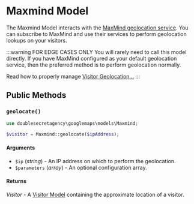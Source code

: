 # Maxmind Model

The Maxmind Model interacts with the [MaxMind geolocation service](https://www.maxmind.com/). You can subscribe to MaxMind and use their services to perform geolocation lookups on your visitors.

:::warning FOR EDGE CASES ONLY
You will rarely need to call this model directly. If you have MaxMind configured as your default geolocation service, then the preferred method is to perform geolocation normally.

Read how to properly manage [Visitor Geolocation...](/geolocation/)
:::

## Public Methods

### `geolocate()`

```php
use doublesecretagency\googlemaps\models\Maxmind;

$visitor = Maxmind::geolocate($ipAddress);
```

#### Arguments

 - `$ip` (_string_) - An IP address on which to perform the geolocation.
 - `$parameters` (_array_) - An optional configuration array.

#### Returns

_Visitor_ - A [Visitor Model](/models/visitor-model/) containing the approximate location of a visitor.

